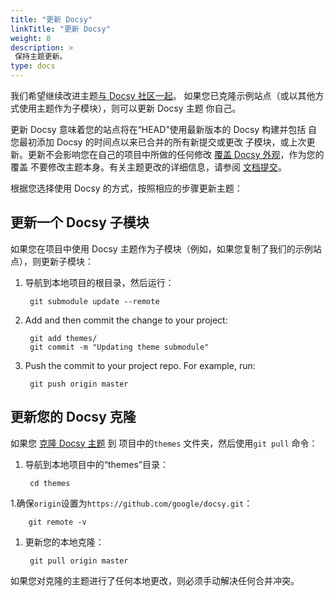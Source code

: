 ```yaml
---
title: "更新 Docsy"
linkTitle: "更新 Docsy"
weight: 8
description: >
 保持主题更新。
type: docs
---
```


我们希望继续改进主题[与 Docsy 社区一起](/docs/contribution-guidelines/)。
如果您已克隆示例站点（或以其他方式使用主题作为子模块），则可以更新 Docsy 主题
你自己。

更新 Docsy 意味着您的站点将在“HEAD”使用最新版本的 Docsy 构建并包括
自您最初添加 Docsy 的时间点以来已合并的所有新提交或更改
子模块，或上次更新。更新不会影响您在自己的项目中所做的任何修改
[覆盖 Docsy 外观](/docs/adding-content/lookandfeel/)，作为您的覆盖
不要修改主题本身。有关主题更改的详细信息，请参阅
[文档提交](https://github.com/google/docsy/commits/master)。

根据您选择使用 Docsy 的方式，按照相应的步骤更新主题：

## 更新一个 Docsy 子模块

如果您在项目中使用 Docsy 主题作为子模块（例如，如果您复制了我们的示例站点），则更新子模块：

1. 导航到本地项目的根目录，然后运行：

        git submodule update --remote

    
1. Add and then commit the change to your project:

        git add themes/
        git commit -m "Updating theme submodule"


1. Push the commit to your project repo. For example, run:

        git push origin master

    
## 更新您的 Docsy 克隆

如果您 [克隆 Docsy 主题](/docs/getting-started/#cloning-the-docsy-theme-to-your-projects-themes-subdirectory) 到
项目中的`themes` 文件夹，然后使用`git pull` 命令：

1. 导航到本地项目中的“themes”目录：

        cd themes

1.确保`origin`设置为`https://github.com/google/docsy.git`：

        git remote -v

1. 更新您的本地克隆：

        git pull origin master

如果您对克隆的主题进行了任何本地更改，则必须手动解决任何合并冲突。
